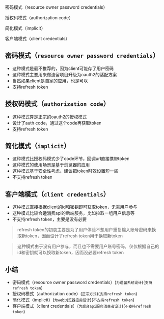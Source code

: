 密码模式（resource owner password credentials）

授权码模式（authorization code）

简化模式（implicit）

客户端模式（client credentials）

## 密码模式（`resource owner password credentials`）

- 这种模式是最不推荐的，因为client可能存了用户密码
- 这种模式主要用来做遗留项目升级为oauth2的适配方案
- 当然如果client是自家的应用，也是可以
- 支持refresh token

## 授权码模式（`authorization code`）

- 这种模式算是正宗的oauth2的授权模式
- 设计了auth code，通过这个code再获取token
- 支持refresh token

## 简化模式（`implicit`）

- 这种模式比授权码模式少了code环节，回调url直接携带token
- 这种模式的使用场景是基于浏览器的应用
- 这种模式基于安全性考虑，建议把token时效设置短一些
- 不支持refresh token

## 客户端模式（`client credentials`）

- 这种模式直接根据client的id和密钥即可获取token，无需用户参与
- 这种模式比较合适消费api的后端服务，比如拉取一组用户信息等
- 不支持refresh token，主要是没有必要

> refresh token的初衷主要是为了用户体验不想用户重复输入账号密码来换取新token，因而设计了refresh token用于换取新token

> 这种模式由于没有用户参与，而且也不需要用户账号密码，仅仅根据自己的id和密钥就可以换取新token，因而没必要refresh token

## 小结

- 密码模式（resource owner password credentials）(`为遗留系统设计`)(`支持refresh token`)
- 授权码模式（authorization code）(`正宗方式`)(`支持refresh token`)
- 简化模式（implicit）(`为web浏览器应用设计`)(`不支持refresh token`)
- 客户端模式（client credentials）(`为后台api服务消费者设计`)(`不支持refresh token`)

